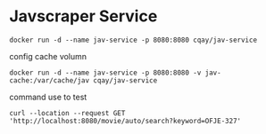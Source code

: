 # Javscraper Service

```
docker run -d --name jav-service -p 8080:8080 cqay/jav-service
```

config cache volumn

```
docker run -d --name jav-service -p 8080:8080 -v jav-cache:/var/cache/jav cqay/jav-service
```

command use to test

```
curl --location --request GET 'http://localhost:8080/movie/auto/search?keyword=OFJE-327'
```